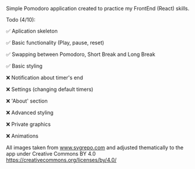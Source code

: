Simple Pomodoro application created to practice my FrontEnd (React) skills.

Todo (4/10):

✅ Aplication skeleton

✅ Basic functionality (Play, pause, reset)

✅ Swapping between Pomodoro, Short Break and Long Break

✅ Basic styling

❌ Notification about timer's end

❌ Settings (changing default timers)

❌ 'About' section

❌ Advanced styling

❌ Private graphics

❌ Animations

All images taken from www.svgrepo.com and adjusted thematically to the app under Creative Commons BY 4.0
https://creativecommons.org/licenses/by/4.0/